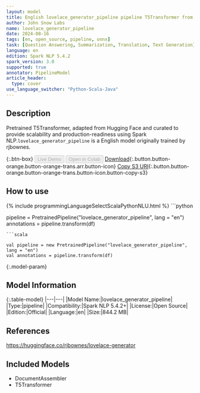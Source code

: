 ```yaml
---
layout: model
title: English lovelace_generator_pipeline pipeline T5Transformer from rjbownes
author: John Snow Labs
name: lovelace_generator_pipeline
date: 2024-08-16
tags: [en, open_source, pipeline, onnx]
task: [Question Answering, Summarization, Translation, Text Generation]
language: en
edition: Spark NLP 5.4.2
spark_version: 3.0
supported: true
annotator: PipelineModel
article_header:
  type: cover
use_language_switcher: "Python-Scala-Java"
---
```


## Description

Pretrained T5Transformer, adapted from Hugging Face and curated to provide scalability and production-readiness using Spark NLP.`lovelace_generator_pipeline` is a English model originally trained by rjbownes.

{:.btn-box}
<button class="button button-orange" disabled>Live Demo</button>
<button class="button button-orange" disabled>Open in Colab</button>
[Download](https://s3.amazonaws.com/auxdata.johnsnowlabs.com/public/models/lovelace_generator_pipeline_en_5.4.2_3.0_1723850945570.zip){:.button.button-orange.button-orange-trans.arr.button-icon}
[Copy S3 URI](s3://auxdata.johnsnowlabs.com/public/models/lovelace_generator_pipeline_en_5.4.2_3.0_1723850945570.zip){:.button.button-orange.button-orange-trans.button-icon.button-copy-s3}

## How to use



<div class="tabs-box" markdown="1">
{% include programmingLanguageSelectScalaPythonNLU.html %}
```python

pipeline = PretrainedPipeline("lovelace_generator_pipeline", lang = "en")
annotations =  pipeline.transform(df)   

```
```scala

val pipeline = new PretrainedPipeline("lovelace_generator_pipeline", lang = "en")
val annotations = pipeline.transform(df)

```
</div>

{:.model-param}
## Model Information

{:.table-model}
|---|---|
|Model Name:|lovelace_generator_pipeline|
|Type:|pipeline|
|Compatibility:|Spark NLP 5.4.2+|
|License:|Open Source|
|Edition:|Official|
|Language:|en|
|Size:|844.2 MB|

## References

https://huggingface.co/rjbownes/lovelace-generator

## Included Models

- DocumentAssembler
- T5Transformer